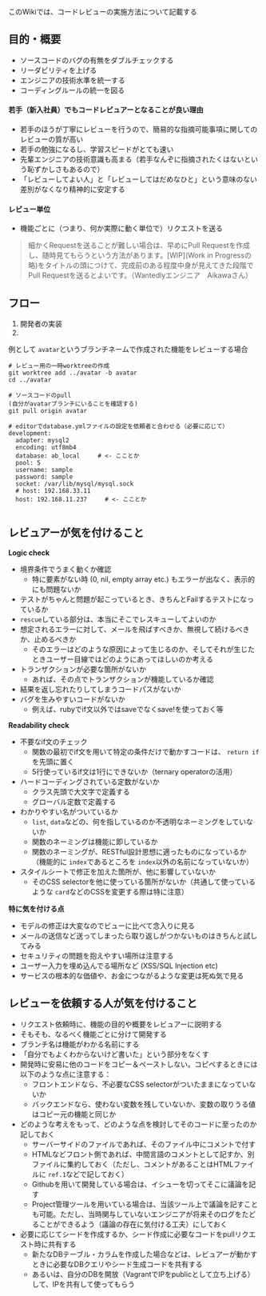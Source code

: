 このWikiでは、コードレビューの実施方法について記載する

## 目的・概要

* ソースコードのバグの有無をダブルチェックする
* リーダビリティを上げる
* エンジニアの技術水準を統一する
* コーディングルールの統一を図る

#### 若手（新入社員）でもコードレビュアーとなることが良い理由

* 若手のほうが丁寧にレビューを行うので、簡易的な指摘可能事項に関してのレビューの質が高い
* 若手の勉強になるし、学習スピードがとても速い
* 先輩エンジニアの技術意識も高まる（若手なんぞに指摘されたくはないという恥ずかしさもあるので）
* 「レビューしてよい人」と「レビューしてはだめなひと」という意味のない差別がなくなり精神的に安定する

#### レビュー単位

* 機能ごとに（つまり、何か実際に動く単位で）リクエストを送る


>細かくRequestを送ることが難しい場合は、早めにPull Requestを作成し、随時見てもらうという方法があります。[WIP](Work in Progressの略)をタイトルの頭につけて、完成前のある程度中身が見えてきた段階でPull Requestを送るとよいです。（Wantedlyエンジニア　Aikawaさん）

## フロー

1. 開発者の実装
2. 

例として `avatar`というブランチネームで作成された機能をレビューする場合

```
# レビュー用の一時worktreeの作成
git worktree add ../avatar -b avatar
cd ../avatar

# ソースコードのpull
(自分がavatarブランチにいることを確認する)
git pull origin avatar

# editorでdatabase.ymlファイルの設定を依頼者と合わせる（必要に応じて）
development:
  adapter: mysql2
  encoding: utf8mb4
  database: ab_local     # <- こことか
  pool: 5
  username: sample
  password: sample
  socket: /var/lib/mysql/mysql.sock
  # host: 192.168.33.11
  host: 192.168.11.237     # <- こことか


```

## レビュアーが気を付けること

**Logic check**

* 境界条件でうまく動くか確認
    * 特に要素がない時 (0, nil, empty array etc.) もエラーが出なく、表示的にも問題ないか
* テストがちゃんと問題が起こっているとき、きちんとFailするテストになっているか
* `rescue`している部分は、本当にそこでレスキューしてよいのか
* 想定されるエラーに対して、メールを飛ばすべきか、無視して続けるべきか、止めるべきか
    * そのエラーはどのような原因によって生じるのか、そしてそれが生じたときユーザー目線ではどのようにあってほしいのか考える
* トランザクションが必要な箇所がないか
    * あれば、その点でトランザクションが機能しているか確認
* 結果を返し忘れたりしてしまうコードパスがないか
* バグを生みやすいコードがないか
    * 例えば、rubyでif文以外ではsaveでなくsave!を使っておく等

**Readability check**

* 不要なif文のチェック
    * 関数の最初でif文を用いて特定の条件だけで動かすコードは、 `return if`を先頭に置く
    * 5行使っているif文は1行にできないか（ternary operatorの活用）
* ハードコーディングされている定数がないか
    * クラス先頭で大文字で定義する
    * グローバル定数で定義する
* わかりやすい名がついているか
    * `list`, `data`などの、何を指しているのか不透明なネーミングをしていないか
    * 関数のネーミングは機能に即しているか
    * 関数のネーミングが、RESTful設計思想に適ったものになっているか（機能的に `index`であるところを `index`以外の名前になっていないか）
* スタイルシートで修正を加えた箇所が、他に影響していないか
    * そのCSS selectorを他に使っている箇所がないか（共通して使っているような `card`などのCSSを変更する際は特に注意）

**特に気を付ける点**

* モデルの修正は大変なのでビューに比べて念入りに見る
* メールの送信など送ってしまったら取り返しがつかないものはきちんと試してみる
* セキュリティの問題を抱えやすい場所は注意する
* ユーザー入力を埋め込んでる場所など (XSS/SQL Injection etc)
* サービスの根本的な価値や、お金につながるような変更は死ぬ気で見る


## レビューを依頼する人が気を付けること

* リクエスト依頼時に、機能の目的や概要をレビュアーに説明する
* そもそも、なるべく機能ごとに分けて開発する
* ブランチ名は機能がわかる名前にする
* 「自分でもよくわからないけど書いた」という部分をなくす
* 開発時に安易に他のコードをコピー＆ペーストしない。コピペするときには以下のような点に注意する：
    * フロントエンドなら、不必要なCSS selectorがついたままになっていないか
    * バックエンドなら、使わない変数を残していないか、変数の取りうる値はコピー元の機能と同じか
* どのような考えをもって、どのような点を検討してそのコードに至ったのか記しておく
    * サーバーサイドのファイルであれば、そのファイル中にコメントで付す
    * HTMLなどフロント側であれば、中間言語のコメントとして記すか、別ファイルに集約しておく（ただし、コメントがあることはHTMLファイルに `ref.1`などで記しておく）
    * Githubを用いて開発している場合は、イシューを切ってそこに議論を記す
    * Project管理ツールを用いている場合は、当該ツール上で議論を記すことも可能。ただし、当時関与していないエンジニアが将来そのログをたどることができるよう（議論の存在に気付ける工夫）にしておく
* 必要に応じてシードを作成するか、シード作成に必要なコードをpullリクエスト時に共有する
    * 新たなDBテーブル・カラムを作成した場合などは、レビュアーが動かすときに必要なDBクエリやシード生成コードを共有する
    * あるいは、自分のDBを開放（VagrantでIPをpublicとして立ち上げる）して、IPを共有して使ってもらう